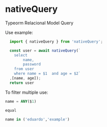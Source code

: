 # nativeQuery
Typeorm Relacional Model Query

Use example: 

```ts
  import { nativeQuery } from 'nativeQuery';

  const user = await nativeQuery(`
    select 
        name,
        password
    from user 
    where name = $1  and age = $2`
  ,[name, age]);
  return user
```

To filter multiple use: 

```sql
name = ANY($1)

equal 

name in ('eduardo','example')
```
